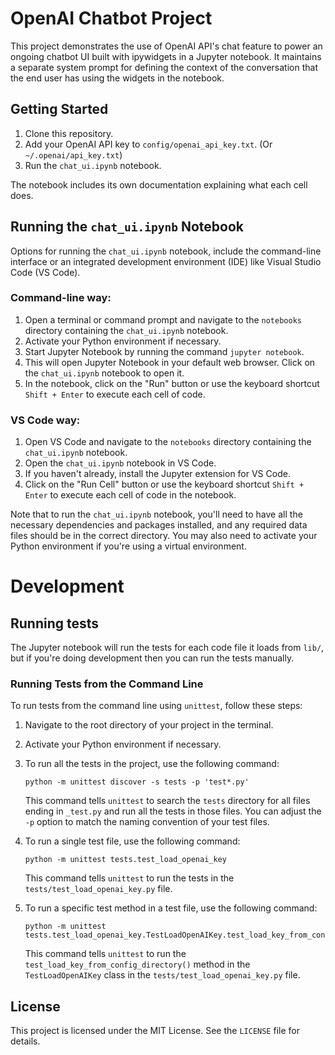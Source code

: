 # OpenAI Chatbot Project

This project demonstrates the use of OpenAI API's chat feature to power an ongoing chatbot UI built with ipywidgets in a Jupyter notebook. It maintains a separate system prompt for defining the context of the conversation that the end user has using the widgets in the notebook.

## Getting Started

1. Clone this repository.
2. Add your OpenAI API key to `config/openai_api_key.txt`. (Or `~/.openai/api_key.txt`)
3. Run the `chat_ui.ipynb` notebook.

The notebook includes its own documentation explaining what each cell does.

## Running the `chat_ui.ipynb` Notebook

Options for running the `chat_ui.ipynb` notebook, include the command-line interface or an integrated development environment (IDE) like Visual Studio Code (VS Code).

### Command-line way:

1. Open a terminal or command prompt and navigate to the `notebooks` directory containing the `chat_ui.ipynb` notebook.
2. Activate your Python environment if necessary.
3. Start Jupyter Notebook by running the command `jupyter notebook`.
4. This will open Jupyter Notebook in your default web browser. Click on the `chat_ui.ipynb` notebook to open it.
5. In the notebook, click on the "Run" button or use the keyboard shortcut `Shift + Enter` to execute each cell of code.

### VS Code way:

1. Open VS Code and navigate to the `notebooks` directory containing the `chat_ui.ipynb` notebook.
2. Open the `chat_ui.ipynb` notebook in VS Code.
3. If you haven't already, install the Jupyter extension for VS Code.
4. Click on the "Run Cell" button or use the keyboard shortcut `Shift + Enter` to execute each cell of code in the notebook.

Note that to run the `chat_ui.ipynb` notebook, you'll need to have all the necessary dependencies and packages installed, and any required data files should be in the correct directory. You may also need to activate your Python environment if you're using a virtual environment.

# Development

## Running tests

The Jupyter notebook will run the tests for each code file it loads from `lib/`, but if you're doing development then you can run the tests manually.

### Running Tests from the Command Line

To run tests from the command line using `unittest`, follow these steps:

1. Navigate to the root directory of your project in the terminal.
2. Activate your Python environment if necessary.
3. To run all the tests in the project, use the following command:

    ```
    python -m unittest discover -s tests -p 'test*.py'
    ```

    This command tells `unittest` to search the `tests` directory for all files ending in `_test.py` and run all the tests in those files. You can adjust the `-p` option to match the naming convention of your test files.

4. To run a single test file, use the following command:

    ```
    python -m unittest tests.test_load_openai_key
    ```

    This command tells `unittest` to run the tests in the `tests/test_load_openai_key.py` file.

5. To run a specific test method in a test file, use the following command:

    ```
    python -m unittest tests.test_load_openai_key.TestLoadOpenAIKey.test_load_key_from_config_directory
    ```

    This command tells `unittest` to run the `test_load_key_from_config_directory()` method in the `TestLoadOpenAIKey` class in the `tests/test_load_openai_key.py` file.


## License

This project is licensed under the MIT License. See the `LICENSE` file for details.